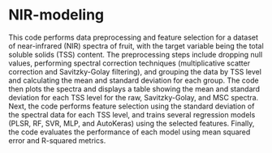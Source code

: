 # NIR-modeling
This code performs data preprocessing and feature selection for a dataset of near-infrared (NIR) spectra of fruit, with the target variable being the total soluble solids (TSS) content. The preprocessing steps include dropping null values, performing spectral correction techniques (multiplicative scatter correction and Savitzky-Golay filtering), and grouping the data by TSS level and calculating the mean and standard deviation for each group. The code then plots the spectra and displays a table showing the mean and standard deviation for each TSS level for the raw, Savitzky-Golay, and MSC spectra. Next, the code performs feature selection using the standard deviation of the spectral data for each TSS level, and trains several regression models (PLSR, RF, SVR, MLP, and AutoKeras) using the selected features. Finally, the code evaluates the performance of each model using mean squared error and R-squared metrics.
